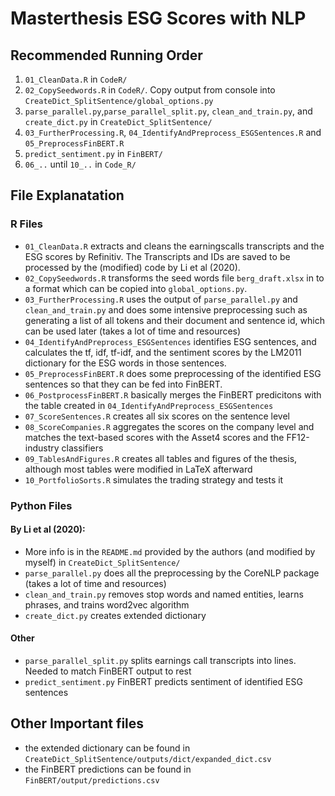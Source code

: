 # Masterthesis ESG Scores with NLP

## Recommended Running Order

1. `01_CleanData.R` in `CodeR/`
2. `02_CopySeedwords.R` in `CodeR/`. Copy output from console into `CreateDict_SplitSentence/global_options.py`
3. `parse_parallel.py`,`parse_parallel_split.py`, `clean_and_train.py`, and `create_dict.py` in `CreateDict_SplitSentence/`
4. `03_FurtherProcessing.R`, `04_IdentifyAndPreprocess_ESGSentences.R` and `05_PreprocessFinBERT.R`
5. `predict_sentiment.py` in `FinBERT/`
6. `06_..` until `10_..` in `Code_R/`

## File Explanatation

### R Files
- `01_CleanData.R` extracts and cleans the earningscalls transcripts and the ESG scores by Refinitiv. The Transcripts and IDs are saved to be processed by the (modified) code by Li et al (2020).
- `02_CopySeedwords.R` transforms the seed words file `berg_draft.xlsx` in to a format which can be copied into `global_options.py`.
- `03_FurtherProcessing.R` uses the output of `parse_parallel.py` and `clean_and_train.py` and does some intensive preprocessing such as generating a list of all tokens and their document and sentence id, which can be used later (takes a lot of time and resources)
- `04_IdentifyAndPreprocess_ESGSentences` identifies ESG sentences, and calculates the tf, idf, tf-idf, and the sentiment scores by the LM2011 dictionary for the ESG words in those sentences.
- `05_PreprocessFinBERT.R` does some preprocessing of the identified ESG sentences so that they can be fed into FinBERT.
- `06_PostprocessFinBERT.R` basically merges the FinBERT predicitons with the table created in `04_IdentifyAndPreprocess_ESGSentences`
- `07_ScoreSentences.R` creates all six scores on the sentence level
- `08_ScoreCompanies.R` aggregates the scores on the company level and matches the text-based scores with the Asset4 scores and the FF12-industry classifiers
- `09_TablesAndFigures.R` creates all tables and figures of the thesis, although most tables were modified in LaTeX afterward
- `10_PortfolioSorts.R` simulates the trading strategy and tests it

### Python Files

#### By Li et al (2020):
-  More info is in the `README.md` provided by the authors (and modified by myself) in `CreateDict_SplitSentence/`
- `parse_parallel.py` does all the preprocessing by the CoreNLP package (takes a lot of time and resources)
- `clean_and_train.py` removes stop words and named entities, learns phrases, and trains word2vec algorithm
- `create_dict.py` creates extended dictionary

#### Other

- `parse_parallel_split.py` splits earnings call transcripts into lines. Needed to match FinBERT output to rest
- `predict_sentiment.py` FinBERT predicts sentiment of identified ESG sentences

## Other Important files

- the extended dictionary can be found in `CreateDict_SplitSentence/outputs/dict/expanded_dict.csv`
- the FinBERT predictions can be found in `FinBERT/output/predictions.csv`
